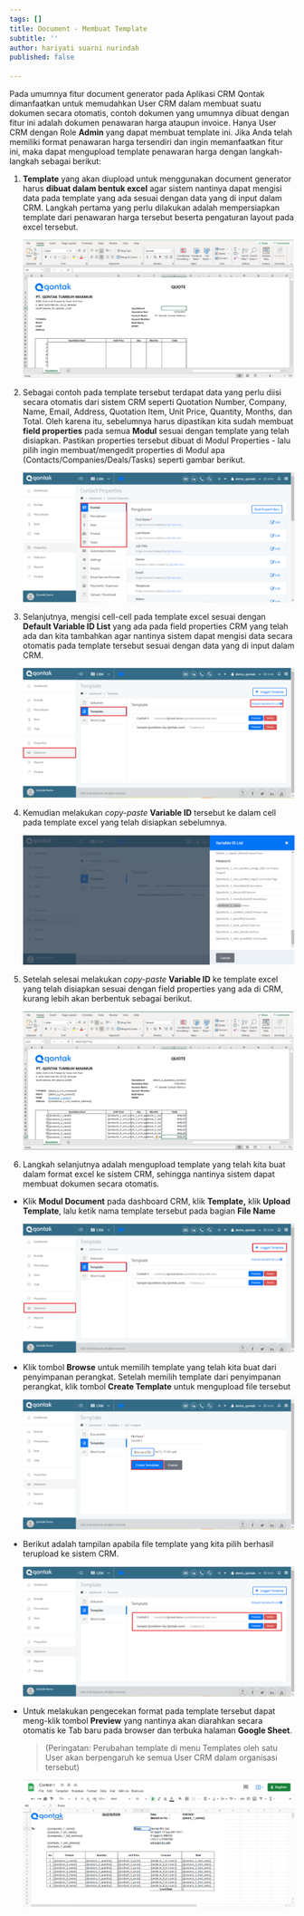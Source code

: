 ```yaml
---
tags: []
title: Document - Membuat Template
subtitle: ''
author: hariyati suarni nurindah
published: false

---
```

Pada umumnya fitur document generator pada Aplikasi CRM Qontak dimanfaatkan untuk memudahkan User CRM dalam membuat suatu dokumen secara otomatis, contoh dokumen yang umumnya dibuat dengan fitur ini adalah dokumen penawaran harga ataupun invoice. Hanya User CRM dengan Role **Admin** yang dapat membuat template ini. Jika Anda telah memiliki format penawaran harga tersendiri dan ingin memanfaatkan fitur ini, maka dapat mengupload template penawaran harga dengan langkah-langkah sebagai berikut:

1. **Template** yang akan diupload untuk menggunakan document generator harus **dibuat dalam bentuk excel** agar sistem nantinya dapat mengisi data pada template yang ada sesuai dengan data yang di input dalam CRM. Langkah pertama yang perlu dilakukan adalah mempersiapkan template dari penawaran harga tersebut beserta pengaturan layout pada excel tersebut.

   ![](/uploads/properties-template.PNG)
2. Sebagai contoh pada template tersebut terdapat data yang perlu diisi secara otomatis dari sistem CRM seperti Quotation Number, Company, Name, Email, Address, Quotation Item, Unit Price, Quantity, Months, dan Total. Oleh karena itu, sebelumnya harus dipastikan kita sudah membuat **field properties** pada semua **Modul** sesuai dengan template yang telah disiapkan. Pastikan properties tersebut dibuat di Modul Properties - lalu pilih ingin membuat/mengedit properties di Modul apa (Contacts/Companies/Deals/Tasks) seperti gambar berikut.

   ![](/uploads/properties-template1.PNG)
3. Selanjutnya, mengisi cell-cell pada template excel sesuai dengan **Default Variable ID List** yang ada pada field properties CRM yang telah ada dan kita tambahkan agar nantinya sistem dapat mengisi data secara otomatis pada template tersebut sesuai dengan data yang di input dalam CRM. 

   ![](/uploads/properties-template2.PNG)
4. Kemudian melakukan _copy-paste_ **Variable ID** tersebut ke dalam cell pada template excel yang telah disiapkan sebelumnya.

   ![](/uploads/properties-template3.PNG)
5. Setelah selesai melakukan _copy-paste_ **Variable ID** ke template excel yang telah disiapkan sesuai dengan field properties yang ada di CRM, kurang lebih akan berbentuk sebagai berikut.

   ![](/uploads/properties-template4.PNG)
6. Langkah selanjutnya adalah mengupload template yang telah kita buat dalam format excel ke sistem CRM, sehingga nantinya sistem dapat membuat dokumen secara otomatis.

* Klik **Modul Document** pada dashboard CRM, klik **Template,** klik **Upload Template**, lalu ketik nama template tersebut pada bagian **File Name**

  ![](/uploads/properties-template5.PNG)
* Klik tombol **Browse** untuk memilih template yang telah kita buat dari penyimpanan perangkat. Setelah memilih template dari penyimpanan perangkat, klik tombol **Create Template** untuk mengupload file tersebut

  ![](/uploads/properties-template6.PNG)
* Berikut adalah tampilan apabila file template yang kita pilih berhasil terupload ke sistem CRM. 

  ![](/uploads/properties-template7.PNG)
* Untuk melakukan pengecekan format pada template tersebut dapat meng-klik tombol **Preview** yang nantinya akan diarahkan secara otomatis ke Tab baru pada browser dan terbuka halaman **Google Sheet**. 

  > (Peringatan: Perubahan template di menu Templates oleh satu User akan berpengaruh ke semua User CRM dalam organisasi tersebut)

  ![](/uploads/properties-template8.PNG)